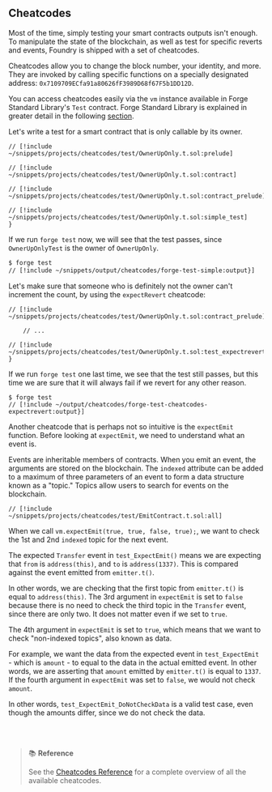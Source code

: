 ## Cheatcodes

Most of the time, simply testing your smart contracts outputs isn't enough. To manipulate the state of the blockchain, as well as test for specific reverts and events, Foundry is shipped with a set of cheatcodes.

Cheatcodes allow you to change the block number, your identity, and more. They are invoked by calling specific functions on a specially designated address: `0x7109709ECfa91a80626fF3989D68f67F5b1DD12D`.

You can access cheatcodes easily via the `vm` instance available in Forge Standard Library's `Test` contract. Forge Standard Library is explained in greater detail in the following [section](#TODO).

Let's write a test for a smart contract that is only callable by its owner.

```solidity
// [!include ~/snippets/projects/cheatcodes/test/OwnerUpOnly.t.sol:prelude]

// [!include ~/snippets/projects/cheatcodes/test/OwnerUpOnly.t.sol:contract]

// [!include ~/snippets/projects/cheatcodes/test/OwnerUpOnly.t.sol:contract_prelude]

// [!include ~/snippets/projects/cheatcodes/test/OwnerUpOnly.t.sol:simple_test]
}
```

If we run `forge test` now, we will see that the test passes, since `OwnerUpOnlyTest` is the owner of `OwnerUpOnly`.

```sh
$ forge test
// [!include ~/snippets/output/cheatcodes/forge-test-simple:output}]
```

Let's make sure that someone who is definitely not the owner can't increment the count, by using the `expectRevert` cheatcode:

```solidity
// [!include ~/snippets/projects/cheatcodes/test/OwnerUpOnly.t.sol:contract_prelude]

    // ...

// [!include ~/snippets/projects/cheatcodes/test/OwnerUpOnly.t.sol:test_expectrevert]
}
```

If we run `forge test` one last time, we see that the test still passes, but this time we are sure that it will always fail if we revert for any other reason.

```ignore
$ forge test
// [!include ~/output/cheatcodes/forge-test-cheatcodes-expectrevert:output}]
```

Another cheatcode that is perhaps not so intuitive is the `expectEmit` function. Before looking at `expectEmit`, we need to understand what an event is.

Events are inheritable members of contracts. When you emit an event, the arguments are stored on the blockchain. The `indexed` attribute can be added to a maximum of three parameters of an event to form a data structure known as a "topic." Topics allow users to search for events on the blockchain.

```solidity
// [!include ~/snippets/projects/cheatcodes/test/EmitContract.t.sol:all]
```

When we call `vm.expectEmit(true, true, false, true);`, we want to check the 1st and 2nd `indexed` topic for the next event.

The expected `Transfer` event in `test_ExpectEmit()` means we are expecting that `from` is `address(this)`, and `to` is `address(1337)`. This is compared against the event emitted from `emitter.t()`.

In other words, we are checking that the first topic from `emitter.t()` is equal to `address(this)`. The 3rd argument in `expectEmit` is set to `false` because there is no need to check the third topic in the `Transfer` event, since there are only two. It does not matter even if we set to `true`.

The 4th argument in `expectEmit` is set to `true`, which means that we want to check "non-indexed topics", also known as data.

For example, we want the data from the expected event in `test_ExpectEmit` - which is `amount` - to equal to the data in the actual emitted event. In other words, we are asserting that `amount` emitted by `emitter.t()` is equal to `1337`. If the fourth argument in `expectEmit` was set to `false`, we would not check `amount`.

In other words, `test_ExpectEmit_DoNotCheckData` is a valid test case, even though the amounts differ, since we do not check the data.

<br></br>

> 📚 **Reference**
>
> See the [Cheatcodes Reference](#TODO/) for a complete overview of all the available cheatcodes.
